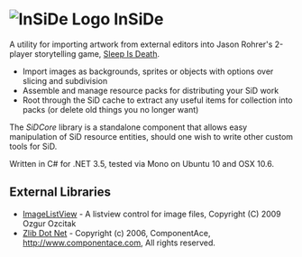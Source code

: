 ![InSiDe Logo](http://www.ishani.org/ext/InSiDe-icon.gif) InSiDe
======

A utility for importing artwork from external editors into Jason Rohrer's 2-player storytelling game, [Sleep Is Death](http://sleepisdeath.net/). 

* Import images as backgrounds, sprites or objects with options over slicing and subdivision
* Assemble and manage resource packs for distributing your SiD work
* Root through the SiD cache to extract any useful items for collection into packs (or delete old things you no longer want)

The *SiDCore* library is a standalone component that allows easy manipulation of SiD resource entities, should one wish to write other custom tools for SiD.


Written in C# for .NET 3.5, tested via Mono on Ubuntu 10 and OSX 10.6. 


External Libraries
------------------

* [ImageListView](http://www.codeproject.com/KB/list/imagelistview.aspx) - A listview control for image files, Copyright (C) 2009 Ozgur Ozcitak
* [Zlib Dot Net](http://www.componentace.com/zlib_.NET.htm) - Copyright (c) 2006, ComponentAce, http://www.componentace.com, All rights reserved.
